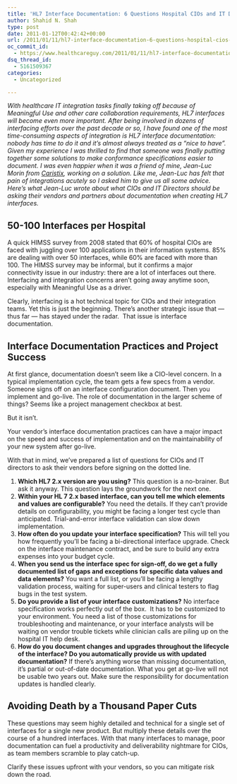 ```yaml
---
title: 'HL7 Interface Documentation: 6 Questions Hospital CIOs and IT Directors Should Be Asking Vendors'
author: Shahid N. Shah
type: post
date: 2011-01-12T00:42:42+00:00
url: /2011/01/11/hl7-interface-documentation-6-questions-hospital-cios-and-it-directors-should-be-asking-vendors/
oc_commit_id:
  - https://www.healthcareguy.com/2011/01/11/hl7-interface-documentation-6-questions-hospital-cios-and-it-directors-should-be-asking-vendors/1478770716
dsq_thread_id:
  - 5161509367
categories:
  - Uncategorized

---
```

_With healthcare IT integration tasks finally taking off because of Meaningful Use and other care collaboration requirements, HL7 interfaces will become even more important. After being involved in dozens of interfacing efforts over the past decade or so, I have found one of the most time-consuming aspects of integration is HL7 interface documentation: nobody has time to do it and it&#8217;s almost always treated as a &#8220;nice to have&#8221;. Given my experience I was thrilled to find that someone was finally putting together some solutions to make conformance specifications easier to document. I was even happier when it was a friend of mine, Jean-Luc Morin from [Caristix][1], working on a solution. Like me, Jean-Luc has felt that pain of integrations acutely so I asked him to give us all some advice. Here&#8217;s what Jean-Luc wrote about what CIOs and IT Directors should be asking their vendors and partners about documentation when creating HL7 interfaces._

## 50-100 Interfaces per Hospital

A quick HIMSS survey from 2008 stated that 60% of hospital CIOs are faced with juggling over 100 applications in their information systems. 85% are dealing with over 50 interfaces, while 60% are faced with more than 100. The HIMSS survey may be informal, but it confirms a major connectivity issue in our industry: there are a lot of interfaces out there. Interfacing and integration concerns aren’t going away anytime soon, especially with Meaningful Use as a driver.

Clearly, interfacing is a hot technical topic for CIOs and their integration teams. Yet this is just the beginning. There’s another strategic issue that &#8212; thus far &#8212; has stayed under the radar.  That issue is interface documentation.

## Interface Documentation Practices and Project Success

At first glance, documentation doesn’t seem like a CIO-level concern. In a typical implementation cycle, the team gets a few specs from a vendor. Someone signs off on an interface configuration document. Then you implement and go-live. The role of documentation in the larger scheme of things? Seems like a project management checkbox at best.

But it isn’t.

Your vendor’s interface documentation practices can have a major impact on the speed and success of implementation and on the maintainability of your new system after go-live.

With that in mind, we’ve prepared a list of questions for CIOs and IT directors to ask their vendors before signing on the dotted line.

  1. **Which HL7 2.x version are you using?** This question is a no-brainer. But ask it anyway. This question lays the groundwork for the next one.
  2. **Within your HL 7 2.x based interface, can you tell me which elements and values are configurable?** You need the details. If they can’t provide details on configurability, you might be facing a longer test cycle than anticipated. Trial-and-error interface validation can slow down implementation.
  3. **How often do you update your interface specification?** This will tell you how frequently you’ll be facing a bi-directional interface upgrade. Check on the interface maintenance contract, and be sure to build any extra expenses into your budget cycle.
  4. **When you send us the interface spec for sign-off, do we get a fully documented list of gaps and exceptions for specific data values and data elements?** You want a full list, or you’ll be facing a lengthy validation process, waiting for super-users and clinical testers to flag bugs in the test system.
  5. **Do you provide a list of your interface customizations?** No interface specification works perfectly out of the box.  It has to be customized to your environment. You need a list of those customizations for troubleshooting and maintenance, or your interface analysts will be waiting on vendor trouble tickets while clinician calls are piling up on the hospital IT help desk.
  6. **How do you document changes and upgrades throughout the lifecycle of the interface? Do you automatically provide us with updated documentation?** If there’s anything worse than missing documentation, it’s partial or out-of-date documentation. What you get at go-live will not be usable two years out. Make sure the responsibility for documentation updates is handled clearly.

## Avoiding Death by a Thousand Paper Cuts

These questions may seem highly detailed and technical for a single set of interfaces for a single new product. But multiply these details over the course of a hundred interfaces. With that many interfaces to manage, poor documentation can fuel a productivity and deliverability nightmare for CIOs, as team members scramble to play catch-up.

Clarify these issues upfront with your vendors, so you can mitigate risk down the road.

 [1]: http://www.caristix.com
